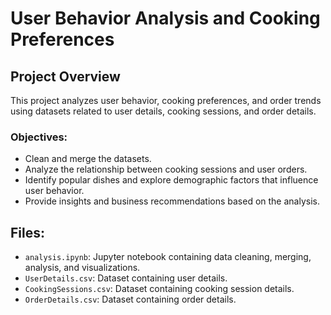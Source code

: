 # User Behavior Analysis and Cooking Preferences

## Project Overview
This project analyzes user behavior, cooking preferences, and order trends using datasets related to user details, cooking sessions, and order details.

### Objectives:
- Clean and merge the datasets.
- Analyze the relationship between cooking sessions and user orders.
- Identify popular dishes and explore demographic factors that influence user behavior.
- Provide insights and business recommendations based on the analysis.

## Files:
- `analysis.ipynb`: Jupyter notebook containing data cleaning, merging, analysis, and visualizations.
- `UserDetails.csv`: Dataset containing user details.
- `CookingSessions.csv`: Dataset containing cooking session details.
- `OrderDetails.csv`: Dataset containing order details.
